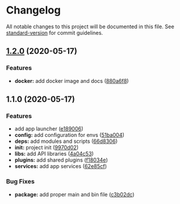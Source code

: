 # Changelog

All notable changes to this project will be documented in this file. See [standard-version](https://github.com/conventional-changelog/standard-version) for commit guidelines.

## [1.2.0](https://gitlab.com/m03geek/api-gateway-sample/compare/v1.1.0...v1.2.0) (2020-05-17)

### Features

- **docker:** add docker image and docs ([880a6f8](https://gitlab.com/m03geek/api-gateway-sample/commit/880a6f89a1d0f01948e9256308bb87df42c07c03))

## 1.1.0 (2020-05-17)

### Features

- add app launcher ([e189006](https://gitlab.com/m03geek/api-gateway-sample/commit/e189006a6ae83d321f970dfcf9099f6669852bf5))
- **config:** add configuration for envs ([51ba004](https://gitlab.com/m03geek/api-gateway-sample/commit/51ba0049061b52f9ef31e475bb649bda0c4147bc))
- **deps:** add modules and scripts ([66d8306](https://gitlab.com/m03geek/api-gateway-sample/commit/66d830601927ec049e9a54b8d9529dcbe33219b6))
- **init:** project init ([9970d02](https://gitlab.com/m03geek/api-gateway-sample/commit/9970d021cd173bca6f81be8b4f847a25dec68186))
- **libs:** add API libraries ([4a04c53](https://gitlab.com/m03geek/api-gateway-sample/commit/4a04c5312d7a6d0d6e5e60b0da49265ddc8e6530))
- **plugins:** add shared plugins ([f18034e](https://gitlab.com/m03geek/api-gateway-sample/commit/f18034e615f79ef9e21a5d6ec17026c3dc67e627))
- **services:** add app services ([62e85cf](https://gitlab.com/m03geek/api-gateway-sample/commit/62e85cf0ee2533555b1b6208814e3cd525e1b981))

### Bug Fixes

- **package:** add proper main and bin file ([c3b02dc](https://gitlab.com/m03geek/api-gateway-sample/commit/c3b02dccc66f4bb0920491b86d2679bd611bf10e))
